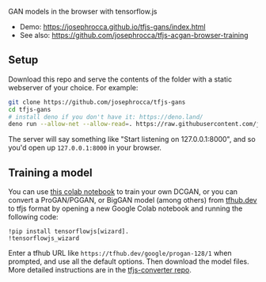 GAN models in the browser with tensorflow.js

* Demo: https://josephrocca.github.io/tfjs-gans/index.html
* See also: https://github.com/josephrocca/tfjs-acgan-browser-training

## Setup

Download this repo and serve the contents of the folder with a static webserver of your choice. For example:

```sh
git clone https://github.com/josephrocca/tfjs-gans
cd tfjs-gans
# install deno if you don't have it: https://deno.land/
deno run --allow-net --allow-read=. https://raw.githubusercontent.com/josephrocca/denoSimpleStatic/master/main.ts
```

The server will say something like "Start listening on 127.0.0.1:8000", and so you'd open up `127.0.0.1:8000` in your browser.

## Training a model

You can use [this colab notebook](https://colab.research.google.com/drive/1WmZRWG1L1_SuBwDVyiexcLkGSn8gqYap) to train your own DCGAN, or you can convert a ProGAN/PGGAN, or BigGAN model (among others) from [tfhub.dev](https://tfhub.dev/) to tfjs format by opening a new Google Colab notebook and running the following code:
```
!pip install tensorflowjs[wizard].
!tensorflowjs_wizard
```
Enter a tfhub URL like `https://tfhub.dev/google/progan-128/1` when prompted, and use all the default options. Then download the model files. More detailed instructions are in the [tfjs-converter repo](https://github.com/tensorflow/tfjs/tree/master/tfjs-converter).
